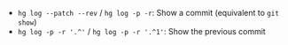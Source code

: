 - `hg log --patch --rev` / `hg log -p -r`: Show a commit (equivalent to `git show`)
- `hg log -p -r '.^'` /  `hg log -p -r '.^1'`: Show the previous commit
